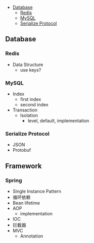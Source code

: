 -   [Database](#database)
    -   [Redis](#redis)
    -   [MySQL](#mysql)
    -   [Serialize Protocol](#serialize-protocol)

Database
--------

### Redis

-   Data Structure
    -   use keys?

### MySQL

-   Index
    -   first index
    -   second index
-   Transaction
    -   Isolation
        -   level, default, implementation

### Serialize Protocol

-   JSON
-   Protobuf

## Framework

### Spring

-   Single Instance Pattern
-   循环依赖
-   Bean lifetime
-   AOP
    -   implementation
-   IOC
-   拦截器
-   MVC
    -   Annotation
